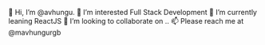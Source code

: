 👋 Hi, I’m @avhungu.
👀 I’m interested Full Stack Development
 🌱 I’m currently leaning ReactJS
 💞️ I’m looking to collaborate on ..
 📫 Please reach me at @mavhungurgb

<!---
mavhungu/mavhungu is a ✨ special ✨ repository because its `README.md` (this file) appears on your GitHub profile.
You can click the Preview link to take a look at your changes.
--->
